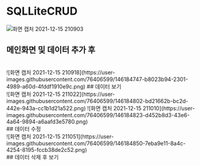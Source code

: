 # SQLLiteCRUD

![화면 캡처 2021-12-15 210903](https://user-images.githubusercontent.com/76406599/146184691-00fce227-e2fc-4cba-9ea0-13d585da30ab.png)
<br/>
## 메인화면 및 데이터 추가 후
<br/>
![화면 캡처 2021-12-15 210918](https://user-images.githubusercontent.com/76406599/146184747-b8023b94-2301-4989-a60d-4fddf1910e9c.png)
## 데이터 보기
<br/>
![화면 캡처 2021-12-15 211022](https://user-images.githubusercontent.com/76406599/146184802-bd21662b-bc2d-442e-943a-cc1b1d21a522.png)
![화면 캡처 2021-12-15 211010](https://user-images.githubusercontent.com/76406599/146184823-d452b8d3-43e6-4a64-9894-a6aafd3e5780.png)
<br/>
## 데이터 수정
<br/>
![화면 캡처 2021-12-15 211051](https://user-images.githubusercontent.com/76406599/146184850-7eba9e11-8a4c-4254-8195-fccb38de2c52.png)
<br/>
## 데이터 삭제 후 보기
